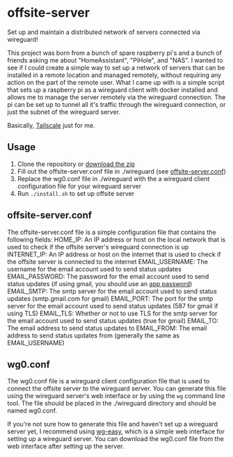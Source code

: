 # offsite-server

Set up and maintain a distributed network of servers connected via wireguard!

This project was born from a bunch of spare raspberry pi's and a bunch of friends asking me about "HomeAssistant", "PiHole", and "NAS". I wanted to see if I could create a simple way to set up a network of servers that can be installed in a remote location and managed remotely, without requiring any action on the part of the remote user. What I came up with is a simple script that sets up a raspberry pi as a wireguard client with docker installed and allows me to manage the server remotely via the wireguard connection. The pi can be set up to tunnel all it's traffic through the wireguard connection, or just the subnet of the wireguard server.

Basically, [Tailscale](https://tailscale.com/) just for me.

## Usage

1. Clone the repository or [download the zip](https://github.com/michaelphagen/offsite-server/archive/refs/heads/main.zip)
2. Fill out the offsite-server.conf file in ./wireguard (see [offsite-server.conf](#offsite-server.conf))
3. Replace the wg0.conf file in ./wireguard with the a wireguard client configuration file for your wireguard server
4. Run `./install.sh` to set up offsite server


## offsite-server.conf

The offsite-server.conf file is a simple configuration file that contains the following fields:
HOME_IP: An IP address or host on the local network that is used to check if the offsite server's wireguard connection is up
INTERNET_IP: An IP address or host on the internet that is used to check if the offsite server is connected to the internet
EMAIL_USERNAME: The username for the email account used to send status updates
EMAIL_PASSWORD: The password for the email account used to send status updates (if using gmail, you should use an [app password](https://support.google.com/accounts/answer/185833?hl=en))
EMAIL_SMTP: The smtp server for the email account used to send status updates (smtp.gmail.com for gmail)
EMAIL_PORT: The port for the smtp server for the email account used to send status updates (587 for gmail if using TLS)
EMAIL_TLS: Whether or not to use TLS for the smtp server for the email account used to send status updates (true for gmail)
EMAIL_TO: The email address to send status updates to
EMAIL_FROM: The email address to send status updates from (generally the same as EMAIL_USERNAME)

## wg0.conf

The wg0.conf file is a wireguard client configuration file that is used to connect the offsite server to the wireguard server. You can generate this file using the wireguard server's web interface or by using the `wg` command line tool. The file should be placed in the ./wireguard directory and should be named wg0.conf. 

If you're not sure how to generate this file and haven't set up a wireguard server yet, I recommend using [wg-easy](https://github.com/wg-easy/wg-easy), which is a simple web interface for setting up a wireguard server. You can download the wg0.conf file from the web interface after setting up the server.
